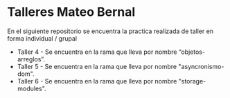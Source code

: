 # Talleres Mateo Bernal
En el siguiente repositorio se encuentra la practica realizada de taller en forma individual / grupal

* Taller 4 - Se encuentra en la rama que lleva por nombre “objetos-arreglos”.
* Taller 5 - Se encuentra en la rama que lleva por nombre "asyncronismo-dom".
* Taller 6 - Se encuentra en la rama que lleva por nombre "storage-modules".
